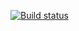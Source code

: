 [![Build status](https://ci.appveyor.com/api/projects/status/x1kp262u0jvpte2p?svg=true)](https://ci.appveyor.com/project/AlexandraChernova/card-order2)